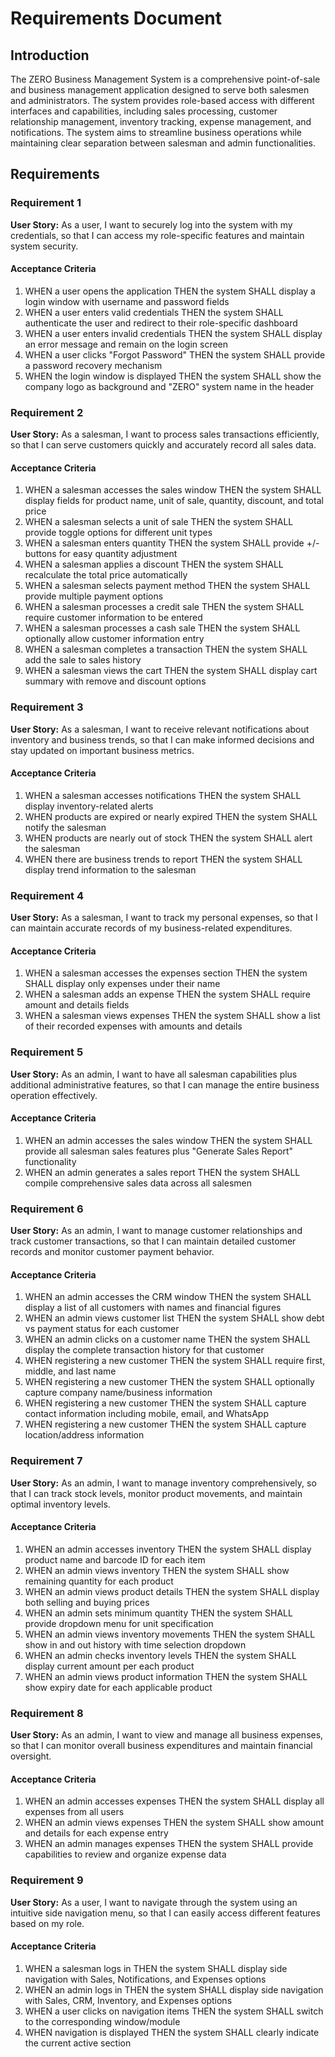# Requirements Document

## Introduction

The ZERO Business Management System is a comprehensive point-of-sale and business management application designed to serve both salesmen and administrators. The system provides role-based access with different interfaces and capabilities, including sales processing, customer relationship management, inventory tracking, expense management, and notifications. The system aims to streamline business operations while maintaining clear separation between salesman and admin functionalities.

## Requirements

### Requirement 1

**User Story:** As a user, I want to securely log into the system with my credentials, so that I can access my role-specific features and maintain system security.

#### Acceptance Criteria

1. WHEN a user opens the application THEN the system SHALL display a login window with username and password fields
2. WHEN a user enters valid credentials THEN the system SHALL authenticate the user and redirect to their role-specific dashboard
3. WHEN a user enters invalid credentials THEN the system SHALL display an error message and remain on the login screen
4. WHEN a user clicks "Forgot Password" THEN the system SHALL provide a password recovery mechanism
5. WHEN the login window is displayed THEN the system SHALL show the company logo as background and "ZERO" system name in the header

### Requirement 2

**User Story:** As a salesman, I want to process sales transactions efficiently, so that I can serve customers quickly and accurately record all sales data.

#### Acceptance Criteria

1. WHEN a salesman accesses the sales window THEN the system SHALL display fields for product name, unit of sale, quantity, discount, and total price
2. WHEN a salesman selects a unit of sale THEN the system SHALL provide toggle options for different unit types
3. WHEN a salesman enters quantity THEN the system SHALL provide +/- buttons for easy quantity adjustment
4. WHEN a salesman applies a discount THEN the system SHALL recalculate the total price automatically
5. WHEN a salesman selects payment method THEN the system SHALL provide multiple payment options
6. WHEN a salesman processes a credit sale THEN the system SHALL require customer information to be entered
7. WHEN a salesman processes a cash sale THEN the system SHALL optionally allow customer information entry
8. WHEN a salesman completes a transaction THEN the system SHALL add the sale to sales history
9. WHEN a salesman views the cart THEN the system SHALL display cart summary with remove and discount options

### Requirement 3

**User Story:** As a salesman, I want to receive relevant notifications about inventory and business trends, so that I can make informed decisions and stay updated on important business metrics.

#### Acceptance Criteria

1. WHEN a salesman accesses notifications THEN the system SHALL display inventory-related alerts
2. WHEN products are expired or nearly expired THEN the system SHALL notify the salesman
3. WHEN products are nearly out of stock THEN the system SHALL alert the salesman
4. WHEN there are business trends to report THEN the system SHALL display trend information to the salesman

### Requirement 4

**User Story:** As a salesman, I want to track my personal expenses, so that I can maintain accurate records of my business-related expenditures.

#### Acceptance Criteria

1. WHEN a salesman accesses the expenses section THEN the system SHALL display only expenses under their name
2. WHEN a salesman adds an expense THEN the system SHALL require amount and details fields
3. WHEN a salesman views expenses THEN the system SHALL show a list of their recorded expenses with amounts and details

### Requirement 5

**User Story:** As an admin, I want to have all salesman capabilities plus additional administrative features, so that I can manage the entire business operation effectively.

#### Acceptance Criteria

1. WHEN an admin accesses the sales window THEN the system SHALL provide all salesman sales features plus "Generate Sales Report" functionality
2. WHEN an admin generates a sales report THEN the system SHALL compile comprehensive sales data across all salesmen

### Requirement 6

**User Story:** As an admin, I want to manage customer relationships and track customer transactions, so that I can maintain detailed customer records and monitor customer payment behavior.

#### Acceptance Criteria

1. WHEN an admin accesses the CRM window THEN the system SHALL display a list of all customers with names and financial figures
2. WHEN an admin views customer list THEN the system SHALL show debt vs payment status for each customer
3. WHEN an admin clicks on a customer name THEN the system SHALL display the complete transaction history for that customer
4. WHEN registering a new customer THEN the system SHALL require first, middle, and last name
5. WHEN registering a new customer THEN the system SHALL optionally capture company name/business information
6. WHEN registering a new customer THEN the system SHALL capture contact information including mobile, email, and WhatsApp
7. WHEN registering a new customer THEN the system SHALL capture location/address information

### Requirement 7

**User Story:** As an admin, I want to manage inventory comprehensively, so that I can track stock levels, monitor product movements, and maintain optimal inventory levels.

#### Acceptance Criteria

1. WHEN an admin accesses inventory THEN the system SHALL display product name and barcode ID for each item
2. WHEN an admin views inventory THEN the system SHALL show remaining quantity for each product
3. WHEN an admin views product details THEN the system SHALL display both selling and buying prices
4. WHEN an admin sets minimum quantity THEN the system SHALL provide dropdown menu for unit specification
5. WHEN an admin views inventory movements THEN the system SHALL show in and out history with time selection dropdown
6. WHEN an admin checks inventory levels THEN the system SHALL display current amount per each product
7. WHEN an admin views product information THEN the system SHALL show expiry date for each applicable product

### Requirement 8

**User Story:** As an admin, I want to view and manage all business expenses, so that I can monitor overall business expenditures and maintain financial oversight.

#### Acceptance Criteria

1. WHEN an admin accesses expenses THEN the system SHALL display all expenses from all users
2. WHEN an admin views expenses THEN the system SHALL show amount and details for each expense entry
3. WHEN an admin manages expenses THEN the system SHALL provide capabilities to review and organize expense data

### Requirement 9

**User Story:** As a user, I want to navigate through the system using an intuitive side navigation menu, so that I can easily access different features based on my role.

#### Acceptance Criteria

1. WHEN a salesman logs in THEN the system SHALL display side navigation with Sales, Notifications, and Expenses options
2. WHEN an admin logs in THEN the system SHALL display side navigation with Sales, CRM, Inventory, and Expenses options
3. WHEN a user clicks on navigation items THEN the system SHALL switch to the corresponding window/module
4. WHEN navigation is displayed THEN the system SHALL clearly indicate the current active section